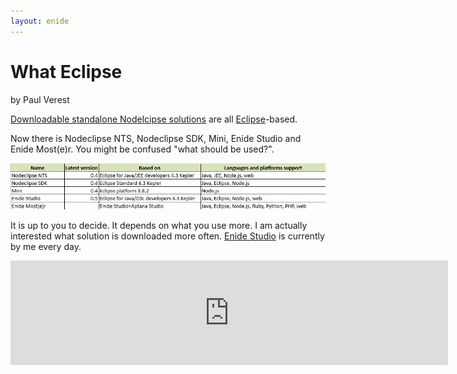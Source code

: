 ```yaml
---
layout: enide
---
```


# What Eclipse

by Paul Verest

[Downloadable standalone Nodelcipse solutions](http://sourceforge.net/projects/nodeclipse/) are all [Eclipse](http://eclipse.org/)-based.

Now there is Nodeclipse NTS, Nodeclipse SDK, Mini, Enide Studio and Enide Most(e)r.
You might be confused "what should be used?".

![](what-eclipse.PNG)

It is up to you to decide. It depends on what you use more.
I am actually interested what solution is downloaded more often.
[Enide Studio](http://www.nodeclipse.org/enide/studio/) is currently by me every day.


<iframe width="700" height="167" frameborder="0" scrolling="no" src="https://skydrive.live.com/embed?cid=85DC1B7B49C7030A&resid=85DC1B7B49C7030A%21577&authkey=AMvcPFTZQplE7ZU&em=2&wdAllowInteractivity=False&Item='Sheet1'!A1%3AD6&wdHideGridlines=True&wdDownloadButton=True"></iframe>


